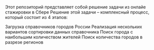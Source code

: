 Этот репозиторий представляет собой решение задачи из онлайе стажировки в Сбере
Решение этой задачи – комплексный процесс, который состоит из 4 этапов:

Загрузка справочников городов России
Реализация нескольких вариантов сортировки данных справочника
Поиск города с наибольшим количеством жителей
Поиск количества городов в разрезе регионов
